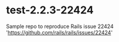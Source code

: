 # test-2.2.3-22424
Sample repo to reproduce Rails issue 22424 'https://github.com/rails/rails/issues/22424'
